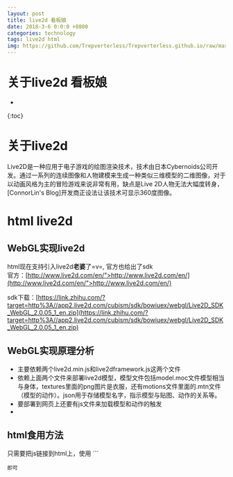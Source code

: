 ```yaml
---
layout: post
title: live2d 看板娘
date: 2018-3-6 0:0:0 +0800
categories: technology
tags: live2d html
img: https://github.com/Trepverterless/Trepverterless.github.io/raw/master/assets/images/posts/live2d.jpg
---
```

# 关于live2d 看板娘  #

* 
{:toc}

# 关于live2d

Live2D是一种应用于电子游戏的绘图渲染技术，技术由日本Cybernoids公司开发。通过一系列的连续图像和人物建模来生成一种类似三维模型的二维图像，对于以动画风格为主的冒险游戏来说非常有用，缺点是Live 2D人物无法大幅度转身，[ConnorLin's Blog]开发商正设法让该技术可显示360度图像。

# html live2d

## WebGL实现live2d

html现在支持引入live2d**老婆**了=v=, 官方也给出了sdk</br>
官方：[http://www.live2d.com/en/">http://www.live2d.com/en/](http://www.live2d.com/en/">http://www.live2d.com/en/)

sdk下载：[https://link.zhihu.com/?target=http%3A//app2.live2d.com/cubism/sdk/bowiuex/webgl/Live2D_SDK_WebGL_2.0.05_1_en.zip](https://link.zhihu.com/?target=http%3A//app2.live2d.com/cubism/sdk/bowiuex/webgl/Live2D_SDK_WebGL_2.0.05_1_en.zip)

## WebGL实现原理分析

* 主要依赖两个live2d.min.js和live2dframework.js这两个文件
* 依赖上面两个文件来部署live2d模型，模型文件包括model.moc文件模型相当与身体，textures里面的png图片是衣服，还有motions文件里面的.mtn文件（模型的动作）。json用于存储模型名字，指示模型与贴图、动作的关系等。
* 要部署到网页上还要有js文件来加载模型和动作的触发
* 
## html食用方法

只需要把js链接到html上，使用  ```  <canvas id=" " width=" " height=" "></canvas>
```
即可